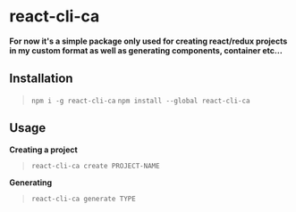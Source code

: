 # react-cli-ca

**For now it's a simple package only used for creating react/redux projects in my custom format as well as generating components, container etc...**

## Installation

>`npm i -g react-cli-ca`
>`npm install --global react-cli-ca`

## Usage

**Creating a project**
>`react-cli-ca create PROJECT-NAME` 

**Generating**
>`react-cli-ca generate TYPE` 

